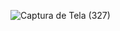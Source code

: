 ![Captura de Tela (327)](https://github.com/eualvezx/Clima-JS/assets/101009874/b41916d9-c024-481c-ab8d-dc342908f5cb)
